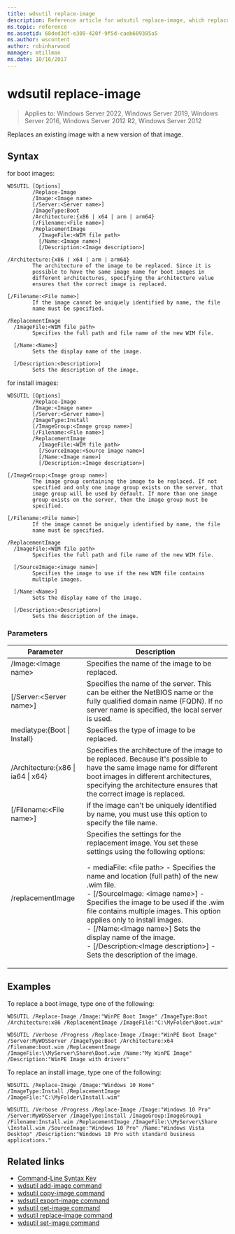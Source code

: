 ```yaml
---
title: wdsutil replace-image
description: Reference article for wdsutil replace-image, which replaces an existing image with a new version of that image.
ms.topic: reference
ms.assetid: 68ded3df-e309-420f-9f5d-caeb609385a5
ms.author: wscontent
author: robinharwood
manager: mtillman
ms.date: 10/16/2017
---
```


# wdsutil replace-image

>Applies to: Windows Server 2022, Windows Server 2019, Windows Server 2016, Windows Server 2012 R2, Windows Server 2012

Replaces an existing image with a new version of that image.
## Syntax
for boot images:
```
WDSUTIL [Options]
        /Replace-Image
        /Image:<Image name>
        [/Server:<Server name>]
        /ImageType:Boot
        /Architecture:{x86 | x64 | arm | arm64}
        [/Filename:<File name>]
        /ReplacementImage
          /ImageFile:<WIM file path>
          [/Name:<Image name>]
          [/Description:<Image description>]

/Architecture:{x86 | x64 | arm | arm64}
        The architecture of the image to be replaced. Since it is
        possible to have the same image name for boot images in
        different architectures, specifying the architecture value
        ensures that the correct image is replaced.

[/Filename:<File name>]
        If the image cannot be uniquely identified by name, the file
        name must be specified.

/ReplacementImage
  /ImageFile:<WIM file path>
        Specifies the full path and file name of the new WIM file.

  [/Name:<Name>]
        Sets the display name of the image.

  [/Description:<Description>]
        Sets the description of the image.
```
for install images:
```
WDSUTIL [Options]
        /Replace-Image
        /Image:<Image name>
        [/Server:<Server name>]
        /ImageType:Install
        [/ImageGroup:<Image group name>]
        [/Filename:<File name>]
        /ReplacementImage
          /ImageFile:<WIM file path>
          [/SourceImage:<Source image name>]
          [/Name:<Image name>]
          [/Description:<Image description>]

[/ImageGroup:<Image group name>]
        The image group containing the image to be replaced. If not
        specified and only one image group exists on the server, that
        image group will be used by default. If more than one image
        group exists on the server, then the image group must be
        specified.

[/Filename:<File name>]
        If the image cannot be uniquely identified by name, the file
        name must be specified.

/ReplacementImage
  /ImageFile:<WIM file path>
        Specifies the full path and file name of the new WIM file.

  [/SourceImage:<image name>]
        Specifies the image to use if the new WIM file contains
        multiple images.

  [/Name:<Name>]
        Sets the display name of the image.

  [/Description:<Description>]
        Sets the description of the image.
```
### Parameters

|Parameter|Description|
|-------|--------|
/Image:\<Image name\>|Specifies the name of the image to be replaced.|
|[/Server:\<Server name\>]|Specifies the name of the server. This can be either the NetBIOS name or the fully qualified domain name (FQDN). If no server name is specified, the local server is used.|
mediatype:{Boot \| Install}|Specifies the type of image to be replaced.|
|/Architecture:{x86 \| ia64 \| x64}|Specifies the architecture of the image to be replaced. Because it's possible to have the same image name for different boot images in different architectures, specifying the architecture ensures that the correct image is replaced.|
|[/Filename:\<File name\>]|if the image can't be uniquely identified by name, you must use this option to specify the file name.|
|/replacementImage|Specifies the settings for the replacement image. You set these settings using the following options:<p>-  mediaFile: \<file path\> - Specifies the name and location (full path) of the new .wim file.<br />-   [/SourceImage: \<image name\>] - Specifies the image to be used if the .wim file contains multiple images. This option applies only to install images.<br />-   [/Name:\<Image name\>]   Sets the display name of the image.<br />-   [/Description:\<Image description\>] - Sets the description of the image.|

## Examples
To replace a boot image, type one of the following:
```
WDSUTIL /Replace-Image /Image:"WinPE Boot Image" /ImageType:Boot /Architecture:x86 /ReplacementImage /ImageFile:"C:\MyFolder\Boot.wim"

WDSUTIL /Verbose /Progress /Replace-Image /Image:"WinPE Boot Image" /Server:MyWDSServer /ImageType:Boot /Architecture:x64 /Filename:boot.wim /ReplacementImage /ImageFile:\\MyServer\Share\Boot.wim /Name:"My WinPE Image" /Description:"WinPE Image with drivers"
```
To replace an install image, type one of the following:
```
WDSUTIL /Replace-Image /Image:"Windows 10 Home"
/ImageType:Install /ReplacementImage /ImageFile:"C:\MyFolder\Install.wim"

WDSUTIL /Verbose /Progress /Replace-Image /Image:"Windows 10 Pro" /Server:MyWDSServer /ImageType:Install /ImageGroup:ImageGroup1 /Filename:Install.wim /ReplacementImage /ImageFile:\\MyServer\Share \Install.wim /SourceImage:"Windows 10 Pro" /Name:"Windows Vista Desktop" /Description:"Windows 10 Pro with standard business applications."
```
## Related links
- [Command-Line Syntax Key](command-line-syntax-key.md)
- [wdsutil add-image command](wdsutil-add-image.md)
- [wdsutil copy-image command](wdsutil-copy-image.md)
- [wdsutil export-image command](wdsutil-export-image.md)
- [wdsutil get-image command](wdsutil-get-image.md)
- [wdsutil replace-image command](wdsutil-replace-image.md)
- [wdsutil set-image command](wdsutil-set-image.md)
